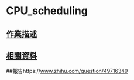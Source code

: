 CPU_scheduling
=========
[作業描述](https://hackmd.io/@Cycatz/HyhStPHHj#Assignment-2-Scheduling-Policy-Demonstration-Program)
-----
[相關資料](https://www.notion.so/468ae3192c304dfea039f3776316b288#21089abf111845968cc338387874f1e0 "Notion筆記")
----
##報告https://www.zhihu.com/question/49716349
